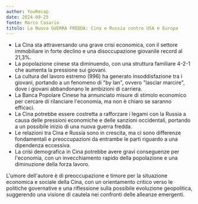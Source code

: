 ```yaml
---
author: YouRecap
date: 2024-09-25
fonte: Marco Casario
titolo: La Nuova GUERRA FREDDA: Cina e Russia contro USA e Europa
---
```


- La Cina sta attraversando una grave crisi economica, con il settore immobiliare in forte declino e una disoccupazione giovanile record al 21,3%.
- La popolazione cinese sta diminuendo, con una struttura familiare 4-2-1 che aumenta la pressione sui giovani.
- La cultura del lavoro estremo (996) ha generato insoddisfazione tra i giovani, portando a un fenomeno di "by lan", ovvero "lasciar marcire", dove i giovani abbandonano le ambizioni di carriera.
- La Banca Popolare Cinese ha annunciato misure di stimolo economico per cercare di rilanciare l'economia, ma non è chiaro se saranno efficaci.
- La Cina potrebbe essere costretta a rafforzare i legami con la Russia a causa delle pressioni economiche e delle sanzioni occidentali, portando a un possibile inizio di una nuova guerra fredda.
- Le relazioni tra Cina e Russia sono in crescita, ma ci sono differenze fondamentali e preoccupazioni da entrambe le parti riguardo a una dipendenza eccessiva.
- La crisi demografica in Cina potrebbe avere gravi conseguenze per l'economia, con un invecchiamento rapido della popolazione e una diminuzione della forza lavoro.

L'umore dell'autore è di preoccupazione e timore per la situazione economica e sociale della Cina, con un orientamento critico verso le politiche governative e una riflessione sulla possibile evoluzione geopolitica, suggerendo una visione di cautela nei confronti delle alleanze emergenti.
